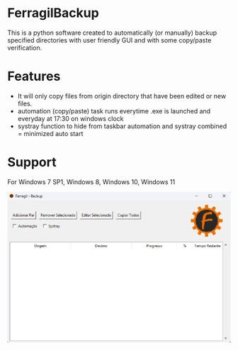# FerragilBackup

This is a python software created to automatically (or manually) backup specified directories with user friendly GUI and with some copy/paste verification.


# Features
- It will only copy files from origin directory that have been edited or new files.
- automation (copy/paste) task runs everytime .exe is launched and everyday at 17:30 on windows clock
- systray function to hide from taskbar automation and systray combined = minimized auto start


# Support
For Windows 7 SP1, Windows 8, Windows 10, Windows 11


![GUI](./GUI.png)